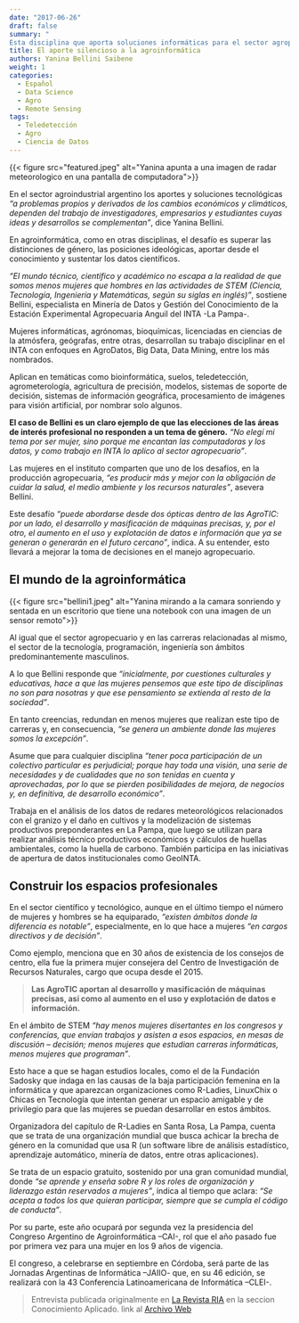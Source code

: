 ```yaml
---
date: "2017-06-26"
draft: false
summary: "
Esta disciplina que aporta soluciones informáticas para el sector agropecuario y agroindustrial, _es un área sobre la cual nos gustaría que más mujeres puedan desarrollar su carrera_, afirma Yanina Bellini."
title: El aporte silencioso a la agroinformática
authors: Yanina Bellini Saibene
weight: 1
categories:
  - Español
  - Data Science
  - Agro
  - Remote Sensing
tags: 
  - Teledetección
  - Agro
  - Ciencia de Datos
---
```


{{< figure src="featured.jpeg" alt="Yanina apunta a una imagen de radar meteorologico en una pantalla de computadora">}}

En el sector agroindustrial argentino los aportes y soluciones tecnológicas *“a problemas propios y derivados de los cambios económicos y climáticos, dependen del trabajo de investigadores, empresarios y estudiantes cuyas ideas y desarrollos se complementan”*, dice Yanina Bellini.

En agroinformática, como en otras disciplinas, el desafío es superar las distinciones de género, las posiciones ideológicas, aportar desde el conocimiento y sustentar los datos científicos.

*“El mundo técnico, científico y académico no escapa a la realidad de que somos menos mujeres que hombres en las actividades de STEM (Ciencia, Tecnología, Ingeniería y Matemáticas, según su siglas en inglés)”*, sostiene Bellini, especialista en Minería de Datos y Gestión del Conocimiento de la Estación Experimental Agropecuaria Anguil del INTA -La Pampa-.

Mujeres informáticas, agrónomas, bioquímicas, licenciadas en ciencias de la atmósfera, geógrafas, entre otras, desarrollan su trabajo disciplinar en el INTA con enfoques en AgroDatos, Big Data, Data Mining, entre los más nombrados.

Aplican en temáticas como bioinformática, suelos, teledetección, agrometerología, agricultura de precisión, modelos, sistemas de soporte de decisión, sistemas de información geográfica, procesamiento de imágenes para visión artificial, por nombrar solo algunos.

**El caso de Bellini es un claro ejemplo de que las elecciones de las áreas de interés profesional no responden a un tema de género.** *“No elegí mi tema por ser mujer, sino porque me encantan las computadoras y los datos, y como trabajo en INTA lo aplico al sector agropecuario”*.

Las mujeres en el instituto comparten que uno de los desafíos, en la producción agropecuaria, *“es producir más y mejor con la obligación de cuidar la salud, el medio ambiente y los recursos naturales”*, asevera Bellini.

Este desafío *“puede abordarse desde dos ópticas dentro de las AgroTIC: por un lado, el desarrollo y masificación de máquinas precisas, y, por el otro, el aumento en el uso y explotación de datos e información que ya se generan o generarán en el futuro cercano”*, indica. A su entender, esto llevará a mejorar la toma de decisiones en el manejo agropecuario.


## El mundo de la agroinformática

{{< figure src="bellini1.jpeg" alt="Yanina mirando a la camara sonriendo y sentada en un escritorio que tiene una notebook con una imagen de un sensor remoto">}}

Al igual que el sector agropecuario y en las carreras relacionadas al mismo, el sector de la tecnología, programación, ingeniería son ámbitos predominantemente masculinos. 

A lo que Bellini responde que *“inicialmente, por cuestiones culturales y educativas, hace a que las mujeres pensemos que este tipo de disciplinas no son para nosotras y que ese pensamiento se extienda al resto de la sociedad”*.   

En tanto creencias, redundan en menos mujeres que realizan este tipo de carreras y, en consecuencia, *“se genera un ambiente donde las mujeres somos la excepción”*.

Asume que para cualquier disciplina *“tener poca participación de un colectivo particular es perjudicial; porque hay toda una visión, una serie de necesidades y de cualidades que no son tenidas en cuenta y aprovechadas, por lo que se pierden posibilidades de mejora, de negocios y, en definitiva, de desarrollo económico”*.

Trabaja en el análisis de los datos de redares meteorológicos relacionados con el granizo y el daño en cultivos y la modelización de sistemas productivos preponderantes en La Pampa, que luego se utilizan para realizar análisis técnico productivos económicos y cálculos de huellas ambientales, como la huella de carbono. También participa en las iniciativas de apertura de datos institucionales como GeoINTA.


## Construir los espacios profesionales

En el sector científico y tecnológico, aunque en el último tiempo el número de mujeres y hombres se ha equiparado, *“existen ámbitos donde la diferencia es notable”*, especialmente, en lo que hace a mujeres *“en cargos directivos y de decisión”*.

Como ejemplo, menciona que en 30 años de existencia de los consejos de centro, ella fue la primera mujer consejera del Centro de Investigación de Recursos Naturales, cargo que ocupa desde el 2015.

> **Las AgroTIC aportan al desarrollo y masificación de máquinas precisas, así como al aumento en el uso y explotación de datos e información.**

En el ámbito de STEM *“hay menos mujeres disertantes en los congresos y conferencias, que envían trabajos y asisten a esos espacios, en mesas de discusión – decisión; menos mujeres que estudian carreras informáticas, menos mujeres que programan”*.

Esto hace a que se hagan estudios locales, como el de la Fundación Sadosky que indaga en las causas de la baja participación femenina en la informática y que aparezcan organizaciones como R-Ladies, LinuxChix o Chicas en Tecnología que intentan generar un espacio amigable y de privilegio para que las mujeres se puedan desarrollar en estos ámbitos.

Organizadora del capítulo de R-Ladies en Santa Rosa, La Pampa, cuenta que se trata de una organización mundial que busca achicar la brecha de género en la comunidad que usa R (un software libre de análisis estadístico, aprendizaje automático, minería de datos, entre otras aplicaciones).

Se trata de un espacio gratuito, sostenido por una gran comunidad mundial, donde *“se aprende y enseña sobre R y los roles de organización y liderazgo están reservados a mujeres”*, indica al tiempo que aclara: *“Se acepta a todos los que quieran participar, siempre que se cumpla el código de conducta”*. 

Por su parte, este año ocupará por segunda vez la presidencia del Congreso Argentino de Agroinformática –CAI-, rol que el año pasado fue por primera vez para una mujer en los 9 años de vigencia.

El congreso, a celebrarse en septiembre en Córdoba, será parte de las Jornadas Argentinas de Informática –JAIIO- que, en su 46 edición, se realizará con la 43 Conferencia Latinoamericana de Informática –CLEI-.


> Entrevista publicada originalmente en [La Revista RIA](https://ria.inta.gob.ar) en la seccion Conocimiento Aplicado.
> link al [Archivo Web](https://web.archive.org/web/20180415182429/http://ria.inta.gob.ar/contenido/el-aporte-silencioso-la-agroinformatica)
